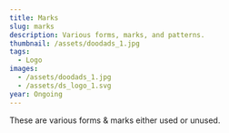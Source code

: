 ```yaml
---
title: Marks
slug: marks
description: Various forms, marks, and patterns.
thumbnail: /assets/doodads_1.jpg
tags:
  - Logo
images:
  - /assets/doodads_1.jpg
  - /assets/ds_logo_1.svg
year: Ongoing
---
```

These are various forms & marks either used or unused.